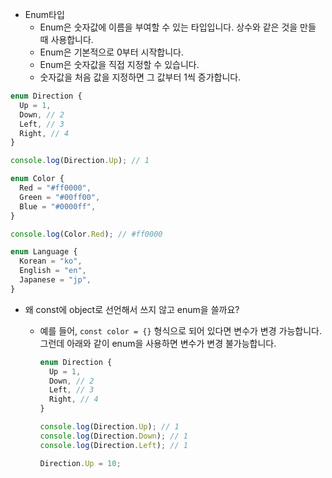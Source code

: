 - Enum타입
  - Enum은 숫자값에 이름을 부여할 수 있는 타입입니다. 상수와 같은 것을 만들 때 사용합니다.
  - Enum은 기본적으로 0부터 시작합니다.
  - Enum은 숫자값을 직접 지정할 수 있습니다.
  - 숫자값을 처음 값을 지정하면 그 값부터 1씩 증가합니다.

```typescript
enum Direction {
  Up = 1,
  Down, // 2
  Left, // 3
  Right, // 4
}

console.log(Direction.Up); // 1
```

```typescript
enum Color {
  Red = "#ff0000",
  Green = "#00ff00",
  Blue = "#0000ff",
}

console.log(Color.Red); // #ff0000
```

```typescript
enum Language {
  Korean = "ko",
  English = "en",
  Japanese = "jp",
}
```

- 왜 const에 object로 선언해서 쓰지 않고 enum을 쓸까요?

  - 예를 들어, `const color = {}` 형식으로 되어 있다면 변수가 변경 가능합니다. 그런데 아래와 같이 enum을 사용하면 변수가 변경 불가능합니다.

    ```ts
    enum Direction {
      Up = 1,
      Down, // 2
      Left, // 3
      Right, // 4
    }

    console.log(Direction.Up); // 1
    console.log(Direction.Down); // 1
    console.log(Direction.Left); // 1

    Direction.Up = 10;
    ```
